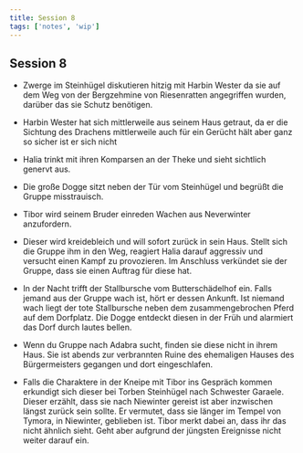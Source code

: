 ```yaml
---
title: Session 8
tags: ['notes', 'wip']
---
```


## Session 8

+ Zwerge im Steinhügel diskutieren hitzig mit Harbin Wester da sie auf dem Weg von der Bergzehmine von Riesenratten angegriffen wurden, darüber das sie Schutz benötigen.

+ Harbin Wester hat sich mittlerweile aus seinem Haus getraut, da er die Sichtung des Drachens mittlerweile auch für ein Gerücht hält aber ganz so sicher ist er sich nicht

+ Halia trinkt mit ihren Komparsen an der Theke und sieht sichtlich genervt aus.

+ Die große Dogge sitzt neben der Tür vom Steinhügel und begrüßt die Gruppe misstrauisch.

+ Tibor wird seinem Bruder einreden Wachen aus Neverwinter anzufordern.

+ Dieser wird kreidebleich und will sofort zurück in sein Haus. 
Stellt sich die Gruppe ihm in den Weg, reagiert Halia darauf aggressiv und versucht einen Kampf zu provozieren. 
Im Anschluss verkündet sie der Gruppe, dass sie einen Auftrag für diese hat. 

+ In der Nacht trifft der Stallbursche vom Butterschädelhof ein. Falls jemand aus der Gruppe wach ist, hört er dessen Ankunft. 
Ist niemand wach liegt der tote Stallbursche neben dem zusammengebrochen Pferd auf dem Dorfplatz. Die Dogge entdeckt diesen in der Früh und alarmiert das Dorf durch lautes bellen. 

+ Wenn du Gruppe nach Adabra sucht, finden sie diese nicht in ihrem Haus. Sie ist abends zur verbrannten Ruine des ehemaligen Hauses des Bürgermeisters gegangen und dort eingeschlafen. 

+ Falls die Charaktere in der Kneipe mit Tibor ins Gespräch kommen erkundigt sich dieser bei Torben Steinhügel nach Schwester Garaele. Dieser erzählt, dass sie nach Niewinter gereist ist aber inzwischen längst zurück sein sollte. Er vermutet, dass sie länger im Tempel von Tymora, in Niewinter, geblieben ist. Tibor merkt dabei an, dass ihr das nicht ähnlich sieht. Geht aber aufgrund der jüngsten Ereignisse nicht weiter darauf ein.